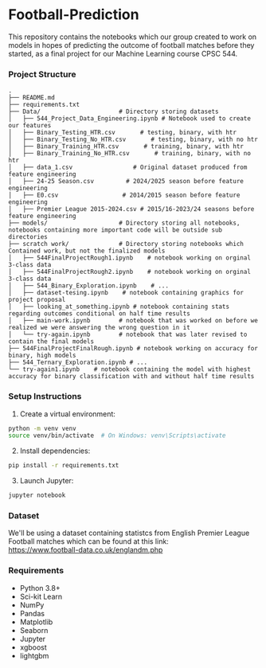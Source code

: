 # Football-Prediction
This repository contains the notebooks which our group created to work on models in hopes of predicting the outcome of football matches before they started, as a final project for our Machine Learning course CPSC 544.
### Project Structure

```
.
├── README.md
├── requirements.txt
├── Data/                      # Directory storing datasets
│   ├── 544_Project_Data_Engineering.ipynb # Notebook used to create our features
│   ├── Binary_Testing_HTR.csv       # testing, binary, with htr 
│   ├── Binary_Testing_No_HTR.csv       # testing, binary, with no htr 
│   ├── Binary_Training_HTR.csv       # training, binary, with htr 
│   ├── Binary_Training_No_HTR.csv       # training, binary, with no htr 
│   ├── data_1.csv                 # Original dataset produced from feature engineering
│   ├── 24-25 Season.csv         # 2024/2025 season before feature engineering
│   ├── E0.csv                  # 2014/2015 season before feature engineering
│   ├── Premier League 2015-2024.csv # 2015/16-2023/24 seasons before feature engineering
├── models/                    # Directory storing all notebooks, notebooks containing more important code will be outside sub directories
├── scratch work/              # Directory storing notebooks which Contained work, but not the finalized models
│   ├── 544FinalProjectRough1.ipynb    # notebook working on orginal 3-class data
│   ├── 544FinalProjectRough2.ipynb    # notebook working on orginal 3-class data
│   ├── 544_Binary_Exploration.ipynb    # ...
│   ├── dataset-tesing.ipynb    # notebook containing graphics for project proposal
│   ├── looking_at_something.ipynb # notebook containing stats regarding outcomes conditional on half time results
│   ├── main-work.ipynb        # notebook that was worked on before we realized we were answering the wrong question in it
│   └── try-again.ipynb        # notebook that was later revised to contain the final models
├── 544FinalProjectFinalRough.ipynb # notebook working on accuracy for binary, high models
├── 544_Ternary_Exploration.ipynb # ...
└── try-again1.ipynb    # notebook containing the model with highest accuracy for binary classification with and without half time results
```

### Setup Instructions

1. Create a virtual environment:
```bash
python -m venv venv
source venv/bin/activate  # On Windows: venv\Scripts\activate
```

2. Install dependencies:
```bash
pip install -r requirements.txt
```

3. Launch Jupyter:
```bash
jupyter notebook
```
### Dataset

We'll be using a dataset containing statistcs from English Premier League Football matches which can be found at this link:  
https://www.football-data.co.uk/englandm.php

### Requirements

- Python 3.8+
- Sci-kit Learn
- NumPy
- Pandas
- Matplotlib
- Seaborn
- Jupyter
- xgboost
- lightgbm
